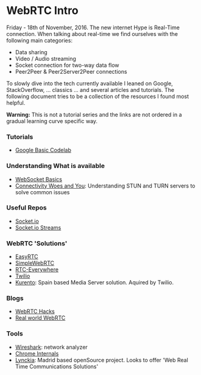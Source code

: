 # WebRTC Intro

Friday - 18th of November, 2016.
The new internet Hype is Real-Time connection. When talking about real-time we find ourselves with the following main categories:

- Data sharing
- Video / Audio streaming
- Socket connection for two-way data flow
- Peer2Peer & Peer2Server2Peer connections

To slowly dive into the tech currently available I leaned on Google, StackOverflow, ... classics ... and several articles and tutorials. The following document tries to be a collection of the resources I found most helpful.

**Warning:** This is not a tutorial series and the links are not ordered in a gradual learning curve specific way.

### Tutorials

- [Google Basic Codelab](https://codelabs.developers.google.com/codelabs/webrtc-web/#0)


### Understanding What is available

- [WebSocket Basics](https://www.html5rocks.com/en/tutorials/websockets/basics/)
- [Connectivity Woes and You](https://xirsys.com/webrtc-connectivity-woes-and-you/): Understanding STUN and TURN servers to solve common issues

### Useful Repos

- [Socket.io](http://socket.io/)
- [Socket.io Streams](https://github.com/nkzawa/socket.io-stream)

### WebRTC 'Solutions'

- [EasyRTC](https://easyrtc.com/)
- [SimpleWebRTC](https://simplewebrtc.com/)
- [RTC-Everywhere](https://github.com/contra/rtc-everywhere)
- [Twilio](https://www.twilio.com/)
- [Kurento](http://www.kurento.org/): Spain based Media Server solution. Aquired by Twilio.

### Blogs

- [WebRTC Hacks](https://webrtchacks.com/)
- [Real world WebRTC](https://www.html5rocks.com/en/tutorials/webrtc/infrastructure/)

### Tools

- [Wireshark](https://www.wireshark.org/): network analyzer
- [Chrome Internals](chrome://webrtc-internals/)
- [Lynckia](http://lynckia.com/): Madrid based openSource project. Looks to offer 'Web Real Time Communications Solutions'